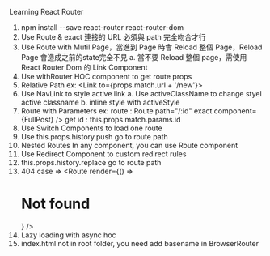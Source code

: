 Learning React Router

1. npm install --save react-router react-router-dom
2. Use Route & exact 連接的 URL 必須與 path 完全吻合才行
3. Use Route with Mutil Page，當進到 Page 時會 Reload 整個 Page，Reload Page 會造成之前的state完全不見
   a. 當不要 Reload 整個 page，需使用 React Router Dom 的 Link Component
4. Use withRouter HOC component to get route props
5. Relative Path
   ex: <Link to={props.match.url + '/new'}>
6. Use NavLink to style active link
   a. Use activeClassName to change styel active classname
   b. inline style with activeStyle
7. Route with Parameters
   ex: 
       route  : Route path="/:id" exact component={FullPost} />
       get id : this.props.match.params.id
8. Use Switch Components to load one route
9. Use this.props.history.push go to route path
10. Nested Routes
    In any component, you can use Route component
11. Use Redirect Component to custom redirect rules
12. this.props.history.replace go to route path
13. 404 case => <Route render={() => <h1>Not found</h1>} />
14. Lazy loading with async hoc
15. index.html not in root folder, you need add basename in BrowserRouter